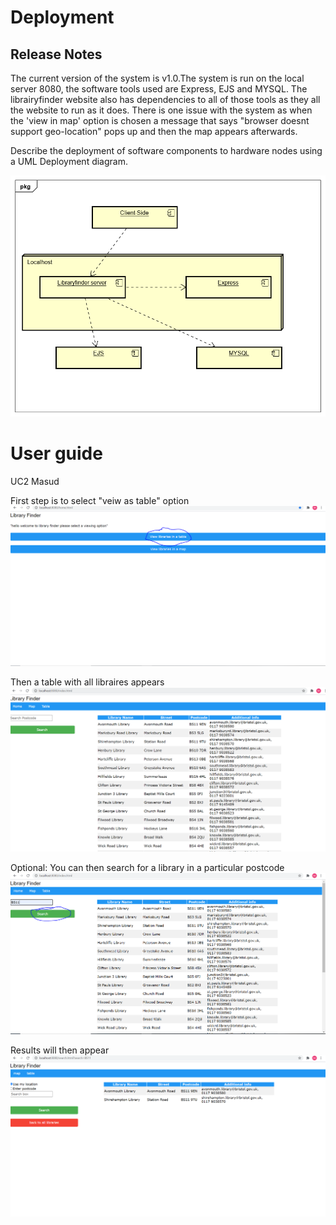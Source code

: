 # Deployment

## Release Notes

The current version of the system is v1.0.The system is run on the local server 8080, the software tools used are Express, EJS and MYSQL. The librairyfinder website also has dependencies to all of those tools as they all the website to run as it does. There is one issue with the system as when the 'view in map' option is chosen a message that says "browser doesnt support geo-location" pops up and then the map appears afterwards.

Describe the deployment of software components to hardware nodes using a UML Deployment diagram.

![Insert Deployment diagram here](images/deployment.png)

# User guide
UC2 Masud

First step is to select "veiw as table" option 
![Step 1 ](images/uc2step1.PNG)

Then a table with all libraires appears
![Step 2 ](images/UC2step2.PNG)

Optional: You can then search for a library in a particular postcode 
![Step 3](images/UC2step3.PNG)

Results will then appear
![Step 4](images/UC2step4.PNG)
